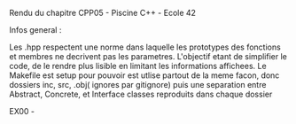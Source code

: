 Rendu du chapitre CPP05 - Piscine C++ - Ecole 42

Infos general : 

Les .hpp respectent une norme dans laquelle les prototypes des fonctions et membres ne decrivent pas les parametres. L'objectif etant de simplifier le code, de le rendre plus lisible en limitant les informations affichees.
Le Makefile est setup pour pouvoir est utlise partout de la meme facon, donc dossiers inc, src, .obj( ignores par gitignore) puis une separation entre Abstract, Concrete, et Interface classes reproduits dans chaque dossier

EX00 - 
